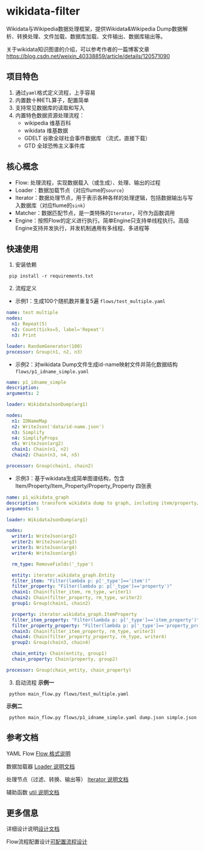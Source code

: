 # wikidata-filter
Wikidata与Wikipedia数据处理框架，提供Wikidata&Wikipedia Dump数据解析、转换处理、文件加载、数据库加载、文件输出、数据库输出等。

关于wikidata知识图谱的介绍，可以参考作者的一篇博客文章 https://blog.csdn.net/weixin_40338859/article/details/120571090

## 项目特色
1. 通过`yaml`格式定义流程，上手容易
2. 内置数十种ETL算子，配置简单
3. 支持常见数据库的读取和写入
4. 内置特色数据资源处理流程：
   - wikipedia 维基百科
   - wikidata 维基数据
   - GDELT 谷歌全球社会事件数据库 （流式，直接下载）
   - GTD 全球恐怖主义事件库 


## 核心概念
- Flow: 处理流程，实现数据载入（或生成）、处理、输出的过程
- Loader：数据加载节点（对应flume的`source`） 
- Iterator：数据处理节点，用于表示各种各样的处理逻辑，包括数据输出与写入数据库（对应flume的`sink`）  
- Matcher：数据匹配节点，是一类特殊的`Iterator`，可作为函数调用
- Engine：按照Flow的定义进行执行。简单Engine只支持单线程执行。高级Engine支持并发执行，并发机制通用有多线程、多进程等

## 快速使用
1. 安装依赖
```shell
 pip install -r requirements.txt
```

2. 流程定义

- 示例1：生成100个随机数并重复5遍 `flows/test_multiple.yaml`

```yaml
name: test multiple
nodes:
  n1: Repeat(5)
  n2: Count(ticks=5, label='Repeat')
  n3: Print

loader: RandomGenerator(100)
processor: Group(n1, n2, n3)

```

- 示例2：对wikidata Dump文件生成id-name映射文件并简化数据结构 `flows/p1_idname_simple.yaml`
```yaml
name: p1_idname_simple
description:
arguments: 2

loader: WikidataJsonDump(arg1)

nodes:
  n1: IDNameMap
  n2: WriteJson('data/id-name.json')
  n3: Simplify
  n4: SimplifyProps
  n5: WriteJson(arg2)
  chain1: Chain(n1, n2)
  chain2: Chain(n3, n4, n5)

processor: Group(chain1, chain2)
```
- 示例3：基于wikidata生成简单图谱结构，包含Item/Property/Item_Property/Property_Property 四张表
```yaml
name: p1_wikidata_graph
description: transform wikidata dump to graph, including item/property/item_property/property_property
arguments: 5

loader: WikidataJsonDump(arg1)

nodes:
  writer1: WriteJson(arg2)
  writer2: WriteJson(arg3)
  writer3: WriteJson(arg4)
  writer4: WriteJson(arg5)

  rm_type: RemoveFields('_type')

  entity: iterator.wikidata_graph.Entity
  filter_item: "Filter(lambda p: p['_type']=='item')"
  filter_property: "Filter(lambda p: p['_type']=='property')"
  chain1: Chain(filter_item, rm_type, writer1)
  chain2: Chain(filter_property, rm_type, writer2)
  group1: Group(chain1, chain2)

  property: iterator.wikidata_graph.ItemProperty
  filter_item_property: "Filter(lambda p: p['_type']=='item_property')"
  filter_property_property: "Filter(lambda p: p['_type']=='property_property')"
  chain3: Chain(filter_item_property, rm_type, writer3)
  chain4: Chain(filter_property_property, rm_type, writer4)
  group2: Group(chain3, chain4)

  chain_entity: Chain(entity, group1)
  chain_property: Chain(property, group2)

processor: Group(chain_entity, chain_property)
```

3. 启动流程
**示例一**
```shell
 python main_flow.py flows/test_multiple.yaml
```

**示例二**
```shell
 python main_flow.py flows/p1_idname_simple.yaml dump.json simple.json
```

## 参考文档

YAML Flow [Flow 格式说明](docs/yaml-flow.md)

数据加载器 [Loader 说明文档](docs/loader.md)

处理节点（过滤、转换、输出等） [Iterator 说明文档](docs/iterator.md)

辅助函数 [util 说明文档](docs/util.md)


## 更多信息

详细设计说明[设计文档](docs/main-design.md)

Flow流程配置设计[可配置流程设计](docs/yaml-flow-design.md)
